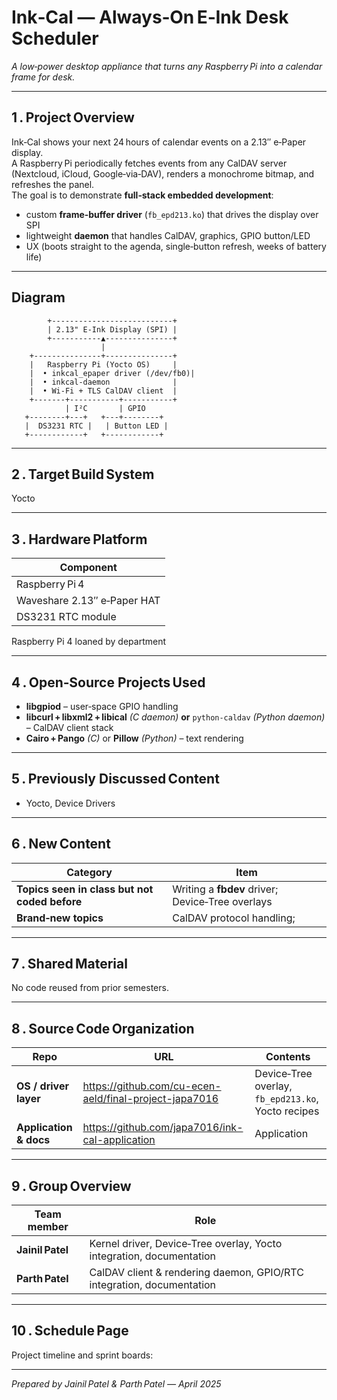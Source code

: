 # Ink‑Cal — Always‑On E‑Ink Desk Scheduler
*A low‑power desktop appliance that turns any Raspberry Pi into a calendar frame for desk.*

---

## 1 . Project Overview
Ink‑Cal shows your next 24 hours of calendar events on a 2.13″ e‑Paper display.  
A Raspberry Pi periodically fetches events from any CalDAV server (Nextcloud, iCloud, Google‑via‑DAV), renders a monochrome bitmap, and refreshes the panel.  
The goal is to demonstrate **full‑stack embedded development**:

* custom **frame‑buffer driver** (`fb_epd213.ko`) that drives the display over SPI  
* lightweight **daemon** that handles CalDAV, graphics, GPIO button/LED  
* UX (boots straight to the agenda, single‑button refresh, weeks of battery life)


---
## Diagram

            +---------------------------+
            | 2.13" E‑Ink Display (SPI) |
            +-----------▲---------------+
                        |
        +---------------+---------------+
        |   Raspberry Pi (Yocto OS)     |
        |  • inkcal_epaper driver (/dev/fb0)|
        |  • inkcal‑daemon  	        |
        |  • Wi‑Fi + TLS CalDAV client  |
        +-------+-----------+-----------+
                | I²C       | GPIO
       +--------+---+   +---+--------+
       |  DS3231 RTC |   | Button LED |
       +------------+   +------------+

---
## 2 . Target Build System
Yocto

---

## 3 . Hardware Platform
|Component | 
|----|
| Raspberry Pi 4 |
| Waveshare 2.13″ e‑Paper HAT | 
| DS3231 RTC module |


Raspberry Pi 4 loaned by department

---

## 4 . Open‑Source Projects Used
* **libgpiod** – user‑space GPIO handling  
* **libcurl + libxml2 + libical** *(C daemon)* **or** `python‑caldav` *(Python daemon)* – CalDAV client stack  
* **Cairo + Pango** *(C)* or **Pillow** *(Python)* – text rendering

---

## 5 . Previously Discussed Content
* Yocto, Device Drivers

---

## 6 . New Content
| Category | Item |
|----------|------|
| **Topics seen in class but not coded before** | Writing a **fbdev** driver; Device‑Tree overlays |
| **Brand‑new topics** | CalDAV protocol handling;|

---

## 7 . Shared Material
No code reused from prior semesters.  

---

## 8 . Source Code Organization
| Repo | URL | Contents |
|------|-----|----------|
| **OS / driver layer** | https://github.com/cu-ecen-aeld/final-project-japa7016 | Device‑Tree overlay, `fb_epd213.ko`, Yocto recipes |
| **Application & docs** | https://github.com/japa7016/ink-cal-application | Application |


---

## 9 . Group Overview
| Team member | Role |
|-------------|------|
| **Jainil Patel** | Kernel driver, Device‑Tree overlay, Yocto integration, documentation |
| **Parth Patel**  | CalDAV client & rendering daemon, GPIO/RTC integration, documentation |

---

## 10 . Schedule Page
Project timeline and sprint boards:  

---

*Prepared by Jainil Patel & Parth Patel — April 2025*

